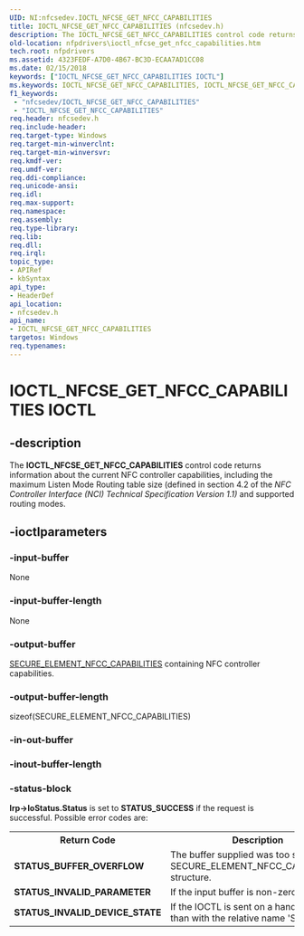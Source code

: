 ```yaml
---
UID: NI:nfcsedev.IOCTL_NFCSE_GET_NFCC_CAPABILITIES
title: IOCTL_NFCSE_GET_NFCC_CAPABILITIES (nfcsedev.h)
description: The IOCTL_NFCSE_GET_NFCC_CAPABILITIES control code returns information about the current NFC controller capabilities, including the maximum Listen Mode Routing table size (defined in section 4.2 of the NFC Controller Interface (NCI) Technical Specification Version 1.1) and supported routing modes.
old-location: nfpdrivers\ioctl_nfcse_get_nfcc_capabilities.htm
tech.root: nfpdrivers
ms.assetid: 4323FEDF-A7D0-4B67-BC3D-ECAA7AD1CC08
ms.date: 02/15/2018
keywords: ["IOCTL_NFCSE_GET_NFCC_CAPABILITIES IOCTL"]
ms.keywords: IOCTL_NFCSE_GET_NFCC_CAPABILITIES, IOCTL_NFCSE_GET_NFCC_CAPABILITIES control, IOCTL_NFCSE_GET_NFCC_CAPABILITIES control code [Near-Field Proximity Drivers], _IOCTL_NFCSE_GET_NFCC_CAPABILITIES, nfcsedev/IOCTL_NFCSE_GET_NFCC_CAPABILITIES, nfpdrivers.ioctl_nfcse_get_nfcc_capabilities
f1_keywords:
 - "nfcsedev/IOCTL_NFCSE_GET_NFCC_CAPABILITIES"
 - "IOCTL_NFCSE_GET_NFCC_CAPABILITIES"
req.header: nfcsedev.h
req.include-header: 
req.target-type: Windows
req.target-min-winverclnt: 
req.target-min-winversvr: 
req.kmdf-ver: 
req.umdf-ver: 
req.ddi-compliance: 
req.unicode-ansi: 
req.idl: 
req.max-support: 
req.namespace: 
req.assembly: 
req.type-library: 
req.lib: 
req.dll: 
req.irql: 
topic_type:
- APIRef
- kbSyntax
api_type:
- HeaderDef
api_location:
- nfcsedev.h
api_name:
- IOCTL_NFCSE_GET_NFCC_CAPABILITIES
targetos: Windows
req.typenames: 
---
```


# IOCTL_NFCSE_GET_NFCC_CAPABILITIES IOCTL


## -description


The <b>IOCTL_NFCSE_GET_NFCC_CAPABILITIES</b> 
   control code returns information about the current NFC controller capabilities, including the  maximum Listen Mode Routing table size (defined in section 4.2 of the <i>NFC Controller Interface (NCI) Technical Specification Version 1.1) </i>and supported routing modes. 


## -ioctlparameters




### -input-buffer

None


### -input-buffer-length

None


### -output-buffer


<a href="https://docs.microsoft.com/windows-hardware/drivers/ddi/nfcsedev/ns-nfcsedev-_secure_element_nfcc_capabilities"> SECURE_ELEMENT_NFCC_CAPABILITIES</a> containing NFC controller capabilities.


### -output-buffer-length

sizeof(SECURE_ELEMENT_NFCC_CAPABILITIES)


### -in-out-buffer








### -inout-buffer-length








### -status-block

<b>Irp->IoStatus.Status</b> is set to <b>STATUS_SUCCESS</b> if the request is successful. Possible error codes are:

<table>
<tr>
<th>Return Code</th>
<th>Description</th>
</tr>
<tr>
<td><b>STATUS_BUFFER_OVERFLOW</b></td>
<td>The buffer supplied was too small for the SECURE_ELEMENT_NFCC_CAPABILITIES structure.</td>
</tr>
<tr>
<td><b>STATUS_INVALID_PARAMETER</b></td>
<td> If the input buffer is non-zero.</td>
</tr>
<tr>
<td><b>STATUS_INVALID_DEVICE_STATE</b></td>
<td>If the IOCTL is sent on a handle other than with the relative name 'SEManage'.</td>
</tr>
</table>
 

